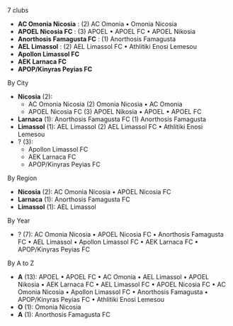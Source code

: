 7 clubs

- **AC Omonia Nicosia** : (2) AC Omonia • Omonia Nicosia
- **APOEL Nicosia FC** : (3) APOEL • APOEL FC • APOEL Nikosia
- **Αnorthosis Famagusta FC** : (1) Anorthosis Famagusta
- **AEL Limassol** : (2) AEL Limassol FC • Athlitiki Enosi Lemesou
- **Apollon Limassol FC**
- **AEK Larnaca FC**
- **APOP/Kinyras Peyias FC**




By City

- **Nicosia** (2): 
  - AC Omonia Nicosia  (2) Omonia Nicosia • AC Omonia
  - APOEL Nicosia FC  (3) APOEL Nikosia • APOEL • APOEL FC
- **Larnaca** (1): Αnorthosis Famagusta FC  (1) Anorthosis Famagusta
- **Limassol** (1): AEL Limassol  (2) AEL Limassol FC • Athlitiki Enosi Lemesou
- ? (3): 
  - Apollon Limassol FC 
  - AEK Larnaca FC 
  - APOP/Kinyras Peyias FC 




By Region

- **Nicosia** (2):   AC Omonia Nicosia • APOEL Nicosia FC
- **Larnaca** (1):   Αnorthosis Famagusta FC
- **Limassol** (1):   AEL Limassol




By Year

- ? (7):   AC Omonia Nicosia • APOEL Nicosia FC • Αnorthosis Famagusta FC • AEL Limassol • Apollon Limassol FC • AEK Larnaca FC • APOP/Kinyras Peyias FC






By A to Z

- **A** (13): APOEL • APOEL FC • AC Omonia • AEL Limassol • APOEL Nikosia • AEK Larnaca FC • AEL Limassol FC • APOEL Nicosia FC • AC Omonia Nicosia • Apollon Limassol FC • Anorthosis Famagusta • APOP/Kinyras Peyias FC • Athlitiki Enosi Lemesou
- **O** (1): Omonia Nicosia
- **Α** (1): Αnorthosis Famagusta FC




